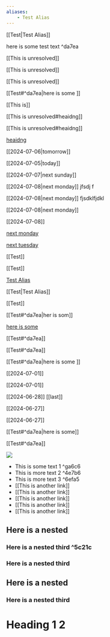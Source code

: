 ```yaml
---
aliases:
    - Test Alias
---
```



[[Test|Test Alias]]

here is some test text         ^da7ea

[[This is unresolved]]

[[This is unresolved]]

[[This is unresolved]]

[[Test#^da7ea|here is some ]]

[[This is]]

[[This is unresolved#heaidng]]

[[This is unresolved#heaidng]]

[heaidng](<This is unresolved#heaidng>)

[[2024-07-06|tomorrow]]

[[2024-07-05|today]]

[[2024-07-07|next sunday]]

[[2024-07-08|next monday]] jfsdj f

[[2024-07-08|next monday]] fjsdklfjdkl 

[[2024-07-08|next monday]]

[[2024-07-08]]

[next monday](2024-07-08)

[next tuesday](2024-07-09)

[[Test]]

[[Test]]

[](Test)

[Test Alias](Test)

[[Test|Test Alias]]

[[Test]]

[[Test#^da7ea|her is som]]

[here is some](Test#^da7ea)

[[Test#^da7ea]]

[[Test#^da7ea]]

[[Test#^da7ea|here is some ]]

[[2024-07-01]]

[[2024-07-01]]

[[2024-06-28]]
[[last]]

[[2024-06-27]]

[[2024-06-27]]


[[Test#^da7ea|here is some]]

[[Test#^da7ea]]

[](Test#^da7ea)

![](Test#^4436a)


- This is some text 1     ^ga6c6
- This is more text 2     ^4e7b6
- This is more text 3      ^6efa5
- [[This is another link]]
- [[This is another link]]
- [[This is another link]]
- [[This is another link]]
- [[This is another link]]

## Here is a nested


### Here is a nested third     ^5c21c


### Here is a nested third

## Here is a nested


### Here is a nested third

# Heading 1 2

